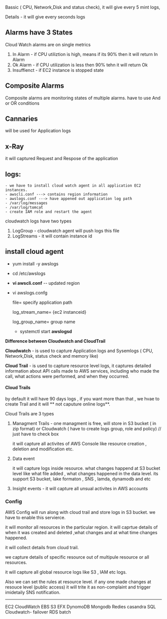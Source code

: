 Bassic ( CPU, Network,Disk and status check), it will give every 5 mint logs,

Details - it will give every seconds logs

## Alarms have 3 States
Cloud Watch alarms are on single metrics
1. In Alarm - if CPU utiliztion is high, means if its 90% then it will return In Alarm
2. Ok Alarm - if CPU utilization is less then 90% tehn it will return Ok
3. Insuffienct - if EC2 instance is stopped state

## Composite Alarms
   Composite alarms are monitoring states of multiple alarms. have to use And or OR conditions
 
## Cannaries 
   will be used for Application logs 
   
## x-Ray
   it will captured Request and Respose of the application
   
## logs:

	- we have to install cloud watch agent in all application EC2 instances.
	- awscli.conf ---> contains region information
	- awslogs.conf ---> have appened out application log path
	- /var/log/messages
	- /var/log/tomcat
	- create IAM role and restart the agent 
cloudwatch logs have two types
1. LogGroup  - cloudwatch agent will push logs this file  
2. LogStreams - it will contain instance id

## install cloud agent

- yum install -y awslogs

- cd /etc/awslogs

- **vi awscli.conf**   -- updated region

- vi awslogs.confg
  
    file= specify application path
  
    log_stream_name= {ec2 instanceid}

     log_group_name=  group name

  - systemctl start **awslogsd**

**Difference  between Cloudwatch and CloudTrail**

**Cloudwatch** - is used to capture Application logs and Sysemlogs ( CPU, Network,Disk, status check and memory like)

**Cloud Trail** -  is used to capture resource level logs, it captures detailed information about API calls made to AWS services, including who made the call, what actions were performed, and when they occurred.


#### 									Cloud Trails 

by default it will have 90 days logs , if you want more than that , we hvae to create  Trail and it will ** not caputure online logs**.

Cloud Trails are 3 types

1. Managment Trails - one managment is free, will store in S3 bucket ( in zip format) or Cloudwatch ( have to create logs group, role and policy) // just have to check box 
      
	it will capture all activites of AWS Console like resource creation , deletion and modification etc.
	
2. Data event 

	it will capture logs  inside resource. what changes happend at S3 bucket level like what file added , what changes happened in the data level. its support S3 bucket, lake formaton , SNS , lamda, dynamodb and etc
	
	
3. Insight events - it will capture all unsual activites in AWS accounts



### 								Config


AWS Config will run along with cloud trail and store logs in S3 bucket. we have to enable this servierce.

it will monitor all resources in the particular region. it will caprtue details of when it was created and deleted ,what changes and at what time changes happened.

it will collect details from cloud trail.

we capture details of specific resource out of multipule resource or all resources. 

it will capture all global resource logs like S3 , IAM etc  logs.

Also we can set the rules at resource level. if any one  made changes at resouce level (public access)  it will trite it as non-complaint and trigger imidetaily SNS notification.


----------
EC2
CloudWatch
EBS
S3
EFX
DynomoDB
Mongodb
Redies
casandra
SQL
Cloudwatch- failover
RDS
batch

